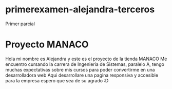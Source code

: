 # primerexamen-alejandra-terceros
Primer parcial 
# Proyecto MANACO
Hola mi nombre es Alejandra y este es el proyecto de la tienda MANACO 
Me encuentro cursando la carrera de Ingenieria de Sistemas, paralelo A, tengo muchas expectativas sobre mis cursos para poder convertirme en una desarrolladora web 
Aqui desarrollare una pagina responsiva y accesible para la empresa espero que sea de su agrado :D